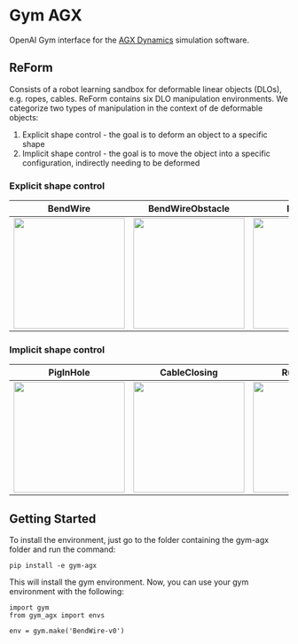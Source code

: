 # Gym AGX

OpenAI Gym interface for the [AGX Dynamics](https://www.algoryx.se/agx-dynamics/?utm_term=agx%20dynamics&utm_campaign=AGX&utm_source=adwords&utm_medium=ppc&hsa_acc=3676762440&hsa_cam=10062947755&hsa_grp=102831328442&hsa_ad=435384703433&hsa_src=g&hsa_tgt=kwd-906704179615&hsa_kw=agx%20dynamics&hsa_mt=b&hsa_net=adwords&hsa_ver=3&gclid=Cj0KCQjwlvT8BRDeARIsAACRFiXDJcSOP7NdKyqL4_VEyteCktN5P2D58gd0qkDZFetd2rrbhlN1gcIaAuO4EALw_wcB) simulation software.

## ReForm

Consists of a robot learning sandbox for deformable linear objects (DLOs), e.g. ropes, cables. ReForm contains six DLO manipulation environments. We categorize two types of manipulation in the context of de deformable objects:

1) Explicit shape control - the goal is to deform an object to a specific shape
2) Implicit shape control - the goal is to move the object into a specific configuration, indirectly needing to be deformed

### Explicit shape control

BendWire                   |  BendWireObstacle         |  PushRope
:-------------------------:|:-------------------------:|:-------------------------:
<img src="https://drive.google.com/uc?export=view&id=1oa98fspwVYnNulq5SEgSYkrrTLXTz-_Y" width="200"> | <img src="https://drive.google.com/uc?export=view&id=16qEuWRvFr9B5u46lRJM77_tCy22VEoNz" width="200"> | <img src="https://drive.google.com/uc?export=view&id=1IuuDTLa-7hNP373yuFJfEfU3hZt9dG5Q" width="200">

### Implicit shape control


PigInHole                   |  CableClosing         |  RubberBand
:-------------------------:|:-------------------------:|:-------------------------:
<img src="https://drive.google.com/uc?export=view&id=1oENntc7lSrSpt09vUci-xWGkyPGgRqIp" width="200"> | <img src="https://drive.google.com/uc?export=view&id=1ZEuetvAu7JIiFZ4qBMtKgsnQ9lqkyeAp" width="200"> | <img src="https://drive.google.com/uc?export=view&id=1-Yij-Fqg48IL3u4VgPVXUo5wuFyxfSVL" width="200">

## Getting Started

To install the environment, just go to the folder containing the gym-agx folder and run the command:

```
pip install -e gym-agx
```

This will install the gym environment. Now, you can use your gym environment with the following:

```
import gym
from gym_agx import envs

env = gym.make('BendWire-v0')
```
